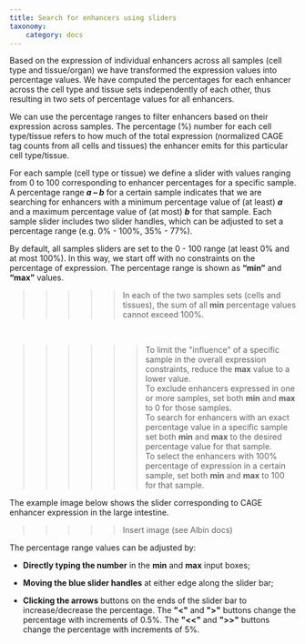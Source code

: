 ```yaml
---
title: Search for enhancers using sliders 
taxonomy:
    category: docs
---
```


Based on the expression of individual enhancers across all samples (cell type and tissue/organ) we have transformed the expression values into percentage values.  We have computed the percentages for each enhancer across the cell type and tissue sets independently of each other, thus resulting in two sets of percentage values for all enhancers. 

We can use the percentage ranges to filter enhancers based on their expression across samples. The percentage (%) number for each cell type/tissue refers to how much of the total expression (normalized CAGE tag counts from all cells and tissues) the enhancer emits for this particular cell type/tissue.  

For each sample (cell type or tissue) we define a slider with values ranging from 0 to 100 corresponding to enhancer percentages for a specific sample. A percentage range  **_a – b_**  for a certain sample indicates that we are searching for enhancers with a minimum percentage value of (at least) **_a_** and a maximum percentage value of (at most) **_b_** for that sample. Each sample slider includes two slider handles, which can be adjusted to set a percentage range (e.g. 0% - 100%, 35% - 77%).  

By default, all samples sliders are set to the 0 - 100 range (at least 0% and at most 100%). In this way, we start off with no constraints on the percentage of expression. The percentage range is shown as **“min”** and **“max”** values. 



>>>>> In each of the two samples sets (cells and tissues), the sum of all **min** percentage values cannot exceed 100%. 

<br>

>>>>>> To limit the "influence" of a specific sample in the overall expression constraints, reduce the **max** value to a lower value. <br>
    To exclude enhancers expressed in one or more samples, set both **min** and **max** to 0 for those samples.<br>
    To search for enhancers with an exact percentage value in a specific sample set both **min** and **max** to the desired percentage value for that sample. <br>
    To select the enhancers with 100% percentage of expression in a certain sample, set both **min** and **max** to 100 for that sample.



The example image below shows the slider corresponding to CAGE enhancer expression in the large intestine. 

>>>>> Insert image (see Albin docs)

The percentage range values can be adjusted by:

* **Directly typing the number** in the **min** and **max** input boxes;

* **Moving the blue slider handles** at either edge along the slider bar;

* **Clicking the arrows** buttons on the ends of the slider bar to increase/decrease the percentage. The **"<"** and **">"** buttons change the percentage with increments of 0.5%. The **"<<"** and **">>"** buttons change the percentage with increments of 5%.


